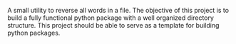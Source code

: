 A small utility to reverse all words in a file. The objective of this project is to build a fully functional python package with a well organized directory structure. This project should be able to serve as a template for building python packages.

